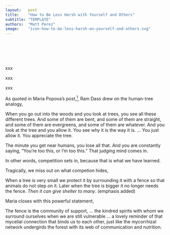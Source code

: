 ```yaml
---
layout:   post
title:    "How to Be Less Harsh with Yourself and Others"
subtitle: "TEMPLATE"
authors:  "Matt Perez"
image:    "icon-how-to-be-less-harsh-on-yourself-and-others.svg"
---
```


<div style="display:none;">
 <p>Human competition is pervasive. It is natural but not our nature.</p>
</div>

<h1>&nbsp;</h1>
 <p>xxx</p>
 <p>xxx</p>
 <p>xxx</p>
 <p>As quoted in Maria Popova&rsquo;s post,<a href="#en01"><sup id="bm01">1&nbsp;</sup></a> Ram Dass drew on the human-tree analogy,</p>
  <div class="_citation">
   <p>When you go out into the woods and you look at trees, you see all these different trees. And some of them are bent, and some of them are straight, and some of them are evergreens, and some of them are whatever. And you look at the tree and you allow it. You see why it is the way it is. &hellip; You just allow it. You appreciate the tree.</p>
   <p>The minute you get near humans, you lose all that. And you are constantly saying, “You’re too this, or I’m too this.” That judging mind comes in.</p>
  </div>
 <p>In other words, competition sets in, because that is what we have learned.</p>
 <p>Tragically, we miss out on what competion hides,</p>
   <p> When a tree is very small we protect it by surrounding it with a fence so that animals do not step on it. Later when the tree is bigger it no longer needs the fence. <em>Then it can give shelter to many</em>. (emphasis added)</p>
  </div>
 <p>Maria closes with this powerful statement,</p>
  <div class="_citation">
   <p>The fence is the community of support, &hellip; the kindred spirits with whom we surround ourselves when we are still vulnerable &hellip; a lovely reminder of that mycelial connection that binds us to each other, just like the mycorrhizal network undergirds the forest with its web of communication and nutrition.</p>
 </p>